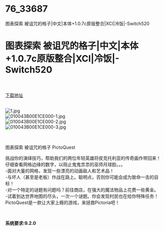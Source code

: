 # 76_33687
图表探索 被诅咒的格子|中文|本体+1.0.7c原版整合|XCI|冷饭|-Switch520
# 图表探索 被诅咒的格子|中文|本体+1.0.7c原版整合|XCI|冷饭|-Switch520
 <br/></br>
[下载地址](https://www.switch520.cc/article/33687 "下载地址")
<br/></br>

<p><img title="1.jpg" src="https://www.switch520.cc/muke_img/2022_06_30_e37bf17e59dfe.jpg" alt="1.jpg"><br>
<img title="010043B00E1CE000-1.jpg" src="https://www.switch520.cc/muke_img/2022_06_30_960c76a903c70.jpg" alt="010043B00E1CE000-1.jpg"><br>
<img title="010043B00E1CE000-2.jpg" src="https://www.switch520.cc/muke_img/2022_06_30_f48075f0564ca.jpg" alt="010043B00E1CE000-2.jpg"><br>
<img title="010043B00E1CE000-3.jpg" src="https://www.switch520.cc/muke_img/2022_06_30_41a8aa300f0d1.jpg" alt="010043B00E1CE000-3.jpg"></p>
<p>&nbsp;</p>
<p>图表探索 被诅咒的格子 PictoQuest</p>
<p>挑战你的演绎技巧，帮助我们的两位年轻英雄将皮克托利亚的传奇画作带回来！<br>
仔细查看网格边缘的数字，以阻止鬼鬼祟祟的巫师月球脸。。。<br>
-面对大量的网格，发现一些漂亮的动画敌人和艺术品！<br>
-与坏人（甚至是老板）作战在路上。聪明点，否则你可能会成为致命一击的目标！<br>
-对一个特定的谜题有问题吗？前往商店，在强大的魔法物品上花费一些黄金。<br>
-试着到达世界地图的尽头，一次一个谜题。你会发现村民也在给你特殊任务！<br>
PictoQuest是一款让大家上瘾的游戏，来拯救Pictoria吧！</p>
<p>&nbsp;</p>
<p><strong>系统要求:9.2.0</strong></p>



